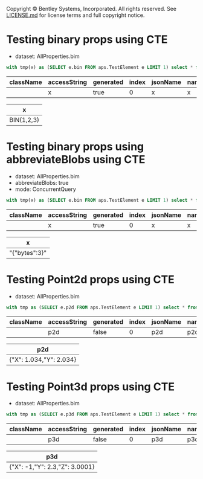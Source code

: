 Copyright © Bentley Systems, Incorporated. All rights reserved. See [LICENSE.md](../../../../LICENSE.md) for license terms and full copyright notice.

# Testing binary props using CTE

- dataset: AllProperties.bim

```sql
with tmp(x) as (SELECT e.bin FROM aps.TestElement e LIMIT 1) select * from tmp
```

| className | accessString | generated | index | jsonName | name | extendedType | typeName | type |
| --------- | ------------ | --------- | ----- | -------- | ---- | ------------ | -------- | ---- |
|           | x            | true      | 0     | x        | x    | Json         | string   | Blob |

| x          |
| ---------- |
| BIN(1,2,3) |

# Testing binary props using abbreviateBlobs using CTE

- dataset: AllProperties.bim
- abbreviateBlobs: true
- mode: ConcurrentQuery

```sql
with tmp(x) as (SELECT e.bin FROM aps.TestElement e LIMIT 1) select * from tmp
```

| className | accessString | generated | index | jsonName | name | extendedType | typeName | type |
| --------- | ------------ | --------- | ----- | -------- | ---- | ------------ | -------- | ---- |
|           | x            | true      | 0     | x        | x    | Json         | string   | Blob |

| x             |
| ------------- |
| "{"bytes":3}" |

# Testing Point2d props using CTE

- dataset: AllProperties.bim

```sql
with tmp as (SELECT e.p2d FROM aps.TestElement e LIMIT 1) select * from tmp
```

| className | accessString | generated | index | jsonName | name | extendedType | typeName | type    |
| --------- | ------------ | --------- | ----- | -------- | ---- | ------------ | -------- | ------- |
|           | p2d          | false     | 0     | p2d      | p2d  |              | point2d  | Point2d |

| p2d                     |
| ----------------------- |
| {"X": 1.034,"Y": 2.034} |

# Testing Point3d props using CTE

- dataset: AllProperties.bim

```sql
with tmp as (SELECT e.p3d FROM aps.TestElement e LIMIT 1) select * from tmp
```

| className | accessString | generated | index | jsonName | name | extendedType | typeName | type    |
| --------- | ------------ | --------- | ----- | -------- | ---- | ------------ | -------- | ------- |
|           | p3d          | false     | 0     | p3d      | p3d  |              | point3d  | Point3d |

| p3d                            |
| ------------------------------ |
| {"X": -1,"Y": 2.3,"Z": 3.0001} |
